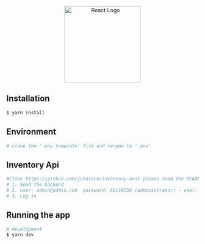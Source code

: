 <p align="center">
  <a href="https://es.react.dev/" target="blank"><img src="https://upload.wikimedia.org/wikipedia/commons/a/a7/React-icon.svg" width="200" alt="React Logo" /></a>
</p>




## Installation

```bash
$ yarn install
```

## Environment

```bash
# clone the '.env.template' file and rename to '.env' 
```

## Inventory Api

```bash
#Clone https://github.com/jchalare/inventory-nest please read the README file
# 1. Seed the backend
# 2. user: admin@admin.com  password: Abc18556 (administrator) - user: extern@admin.com  password: Abc18556 (external)
# 3. Log in 
```

## Running the app

```bash
# development
$ yarn dev
